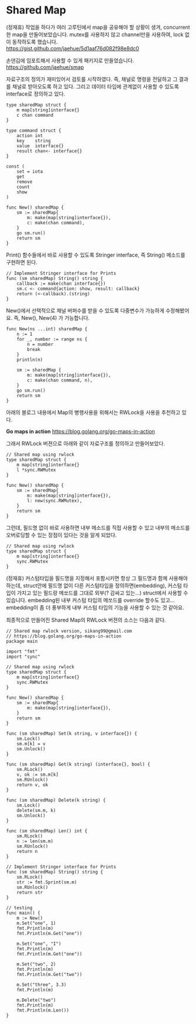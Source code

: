 # Shared Map

(정재휴)
작업을 하다가 여러 고루틴에서 map을 공유해야 할 상황이 생겨, concurrent한 map을 만들어보았습니다.
mutex를 사용하지 않고 channel만을 사용하여, lock 없이 동작하도록 했습니다.
https://gist.github.com/jaehue/5d1aaf76d082f98e8dc0

손댄김에 임포트해서 사용할 수 있게 패키지로 만들었습니다.
https://github.com/jaehue/smap

자료구조의 정의가 재미있어서 검토를 시작하였다.
즉, 채널로 명령을 전달하고 그 결과를 채널로 받아오도록 하고 있다.
그리고 데이터 타입에 관계없이 사용할 수 있도록 interface로 정의하고 있다.
```
type sharedMap struct {
    m map[string]interface{}
    c chan command
}

type command struct {
    action int
    key    string
    value  interface{}
    result chan<- interface{}
}

const (
    set = iota
    get
    remove
    count
    show
)

func New() sharedMap {
    sm := sharedMap{
        m: make(map[string]interface{}),
        c: make(chan command),
    }
    go sm.run()
    return sm
}
```


Print() 함수들에서 바로 사용할 수 있도록 Stringer interface, 즉 String() 메소드를 구현하면 된다.
```
// Implement Stringer interface for Prints
func (sm sharedMap) String() string {
    callback := make(chan interface{})
    sm.c <- command{action: show, result: callback}
    return (<-callback).(string)
}
```


New()에서 선택적으로 채널 버퍼수를 받을 수 있도록 다중변수가 가능하게 수정해봤어요.
즉, New(), New(4) 가 가능합니다.
```
func New(ns ...int) sharedMap {
    n := 1
    for _, number := range ns {
        n = number
        break
    }
    println(n)

    sm := sharedMap {
        m: make(map[string]interface{}),
        c: make(chan command, n),
    }
    go sm.run()
    return sm
}
```

아래의 블로그 내용에서 Map의 병행사용을 위해서는 RWLock을 사용을 추천하고 있다.

**Go maps in action**
https://blog.golang.org/go-maps-in-action

그래서 RWLock 버젼으로 아래와 같이 자료구조를 정의하고 만들어보았다.

```
// Shared map using rwlock
type sharedMap struct {
    m map[string]interface{}
    l *sync.RWMutex
}

func New() sharedMap {
    sm := sharedMap{
        m: make(map[string]interface{}),
        l: new(sync.RWMutex),
    }
    return sm
}
```

그런데, 필드명 없이 바로 사용하면 내부 메소드를 직접 사용할 수 있고
내부의 메소드를 오버로딩할 수 있는 장점이 있다는 것을 알게 되었다.

```
// Shared map using rwlock
type sharedMap struct {
    m map[string]interface{}
    sync.RWMutex
}
```  
(정재휴)
커스텀타입을 필드명을 지정해서 포함시키면 항상 그 필드명과 함께 사용해야 하는데,
struct안에 필드명 없이 다른 커스텀타입을 정의하면(embedding),
커스텀 타입이 가지고 있는 필드랑 메쏘드를 그대로 외부(? 감싸고 있는...) struct에서 사용할 수 있습니다.
embedding된 내부 커스텀 타입의 메쏘드를 override 할수도 있고...
embedding이 좀 더 풍부하게 내부 커스텀 타입의 기능을 사용할 수 있는 것 같아요.

최종적으로 만들어진 Shared Map의 RWLock 버젼의 소스는 다음과 같다.
```
// Shared map rwlock version, sikang99@gmail.com
// https://blog.golang.org/go-maps-in-action
package main

import "fmt"
import "sync"

// Shared map using rwlock
type sharedMap struct {
    m map[string]interface{}
    sync.RWMutex
}

func New() sharedMap {
    sm := sharedMap{
        m: make(map[string]interface{}),
    }
    return sm
}

func (sm sharedMap) Set(k string, v interface{}) {
    sm.Lock()
    sm.m[k] = v
    sm.Unlock()
}

func (sm sharedMap) Get(k string) (interface{}, bool) {
    sm.RLock()
    v, ok := sm.m[k]
    sm.RUnlock()
    return v, ok
}

func (sm sharedMap) Delete(k string) {
    sm.Lock()
    delete(sm.m, k)
    sm.Unlock()
}

func (sm sharedMap) Len() int {
    sm.RLock()
    n := len(sm.m)
    sm.RUnlock()
    return n
}

// Implement Stringer interface for Prints
func (sm sharedMap) String() string {
    sm.RLock()
    str := fmt.Sprint(sm.m)
    sm.RUnlock()
    return str
}

// testing
func main() {
    m := New()
    m.Set("one", 1)
    fmt.Println(m)
    fmt.Println(m.Get("one"))

    m.Set("one", "I")
    fmt.Println(m)
    fmt.Println(m.Get("one"))

    m.Set("two", 2)
    fmt.Println(m)
    fmt.Println(m.Get("two"))

    m.Set("three", 3.3)
    fmt.Println(m)

    m.Delete("two")
    fmt.Println(m)
    fmt.Println(m.Len())
}
```
